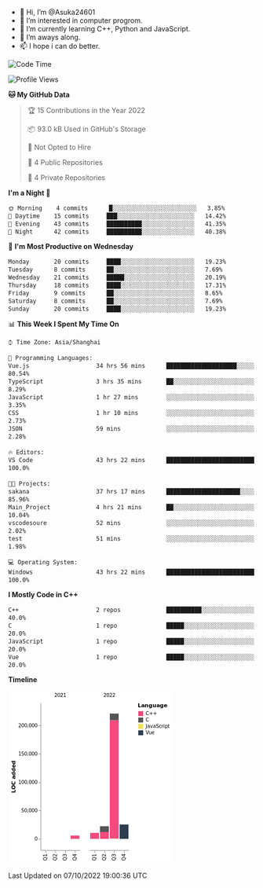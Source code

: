- 👋 Hi, I’m @Asuka24601
- 👀 I’m interested in computer progrom.
- 🌱 I’m currently learning C++, Python and JavaScript.
- 💞️ I’m aways along.
- 📫 I hope i can do better.

<!--START_SECTION:waka-->
![Code Time](http://img.shields.io/badge/Code%20Time-262%20hrs%202%20mins-blue)

![Profile Views](http://img.shields.io/badge/Profile%20Views-5-blue)

**🐱 My GitHub Data** 

> 🏆 15 Contributions in the Year 2022
 > 
> 📦 93.0 kB Used in GitHub's Storage 
 > 
> 🚫 Not Opted to Hire
 > 
> 📜 4 Public Repositories 
 > 
> 🔑 4 Private Repositories  
 > 
**I'm a Night 🦉** 

```text
🌞 Morning    4 commits      █░░░░░░░░░░░░░░░░░░░░░░░░   3.85% 
🌆 Daytime    15 commits     ███░░░░░░░░░░░░░░░░░░░░░░   14.42% 
🌃 Evening    43 commits     ██████████░░░░░░░░░░░░░░░   41.35% 
🌙 Night      42 commits     ██████████░░░░░░░░░░░░░░░   40.38%

```
📅 **I'm Most Productive on Wednesday** 

```text
Monday       20 commits     ████░░░░░░░░░░░░░░░░░░░░░   19.23% 
Tuesday      8 commits      ██░░░░░░░░░░░░░░░░░░░░░░░   7.69% 
Wednesday    21 commits     █████░░░░░░░░░░░░░░░░░░░░   20.19% 
Thursday     18 commits     ████░░░░░░░░░░░░░░░░░░░░░   17.31% 
Friday       9 commits      ██░░░░░░░░░░░░░░░░░░░░░░░   8.65% 
Saturday     8 commits      ██░░░░░░░░░░░░░░░░░░░░░░░   7.69% 
Sunday       20 commits     ████░░░░░░░░░░░░░░░░░░░░░   19.23%

```


📊 **This Week I Spent My Time On** 

```text
⌚︎ Time Zone: Asia/Shanghai

💬 Programming Languages: 
Vue.js                   34 hrs 56 mins      ████████████████████░░░░░   80.54% 
TypeScript               3 hrs 35 mins       ██░░░░░░░░░░░░░░░░░░░░░░░   8.29% 
JavaScript               1 hr 27 mins        ░░░░░░░░░░░░░░░░░░░░░░░░░   3.35% 
CSS                      1 hr 10 mins        ░░░░░░░░░░░░░░░░░░░░░░░░░   2.73% 
JSON                     59 mins             ░░░░░░░░░░░░░░░░░░░░░░░░░   2.28%

🔥 Editors: 
VS Code                  43 hrs 22 mins      █████████████████████████   100.0%

🐱‍💻 Projects: 
sakana                   37 hrs 17 mins      █████████████████████░░░░   85.96% 
Main_Project             4 hrs 21 mins       ██░░░░░░░░░░░░░░░░░░░░░░░   10.04% 
vscodesoure              52 mins             ░░░░░░░░░░░░░░░░░░░░░░░░░   2.02% 
test                     51 mins             ░░░░░░░░░░░░░░░░░░░░░░░░░   1.98%

💻 Operating System: 
Windows                  43 hrs 22 mins      █████████████████████████   100.0%

```

**I Mostly Code in C++** 

```text
C++                      2 repos             ██████████░░░░░░░░░░░░░░░   40.0% 
C                        1 repo              █████░░░░░░░░░░░░░░░░░░░░   20.0% 
JavaScript               1 repo              █████░░░░░░░░░░░░░░░░░░░░   20.0% 
Vue                      1 repo              █████░░░░░░░░░░░░░░░░░░░░   20.0%

```


**Timeline**

![Chart not found](https://raw.githubusercontent.com/Asuka24601/Asuka24601/main/charts/bar_graph.png) 


 Last Updated on 07/10/2022 19:00:36 UTC
<!--END_SECTION:waka-->
